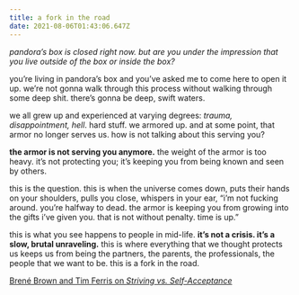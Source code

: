 ```yaml
---
title: a fork in the road
date: 2021-08-06T01:43:06.647Z
---
```

*pandora’s box is closed right now. but are you under the impression that you live outside of the box or inside the box?*

you’re living in pandora’s box and you’ve asked me to come here to open it up. we’re not gonna walk through this process without walking through some deep shit. there’s gonna be deep, swift waters.

we all grew up and experienced at varying degrees: *trauma, disappointment, hell*. hard stuff. we armored up. and at some point, that armor no longer serves us. how is not talking about this serving you?

**the armor is not serving you anymore.** the weight of the armor is too heavy. it’s not protecting you; it’s keeping you from being known and seen by others.

this is the question. this is when the universe comes down, puts their hands on your shoulders, pulls you close, whispers in your ear, “i’m not fucking around. you’re halfway to dead. the armor is keeping you from growing into the gifts i’ve given you. that is not without penalty. time is up.”

this is what you see happens to people in mid-life. **it’s not a crisis. it’s a slow, brutal unraveling.** this is where everything that we thought protects us keeps us from being the partners, the parents, the professionals, the people that we want to be. this is a fork in the road.

[Brené Brown and Tim Ferris on *Striving vs. Self-Acceptance*](https://www.youtube.com/watch?v=Wh5SUF0gPWQ)